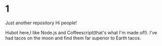 # 1
Just another repository
Hi people!

Hubot here,I like Node.js and Coffeescript(that's what I'm made of!).
I've had tacos on the moon and find them far superior to Earth tacos.
